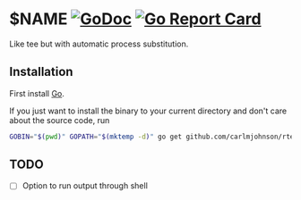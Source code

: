 # $NAME [![GoDoc](https://godoc.org/github.com/carlmjohnson/rtee?status.svg)](https://godoc.org/github.com/carlmjohnson/rtee) [![Go Report Card](https://goreportcard.com/badge/github.com/carlmjohnson/rtee)](https://goreportcard.com/report/github.com/carlmjohnson/rtee)

Like tee but with automatic process substitution.

## Installation

First install [Go](http://golang.org).

If you just want to install the binary to your current directory and don't care about the source code, run

```bash
GOBIN="$(pwd)" GOPATH="$(mktemp -d)" go get github.com/carlmjohnson/rtee
```

## TODO

- [ ] Option to run output through shell
